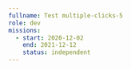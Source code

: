 ```yaml
---
fullname: Test multiple-clicks-5
role: dev
missions:
  - start: 2020-12-02
    end: 2021-12-12
    status: independent
---
```


